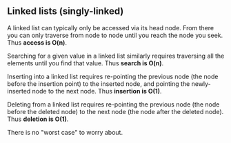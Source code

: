 ## Linked lists (singly-linked)
A linked list can typically only be accessed via its head node. From there you can only traverse from node to node until you reach the node you seek. Thus **access is O(n)**.

Searching for a given value in a linked list similarly requires traversing all the elements until you find that value. Thus **search is O(n)**.

Inserting into a linked list requires re-pointing the previous node (the node before the insertion point) to the inserted node, and pointing the newly-inserted node to the next node. Thus **insertion is O(1)**. 

Deleting from a linked list requires re-pointing the previous node (the node before the deleted node) to the next node (the node after the deleted node). Thus **deletion is O(1)**.

There is no "worst case" to worry about.